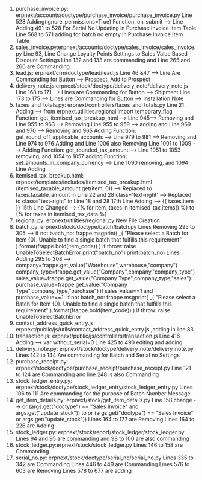 1. purchase_invoice.py: erpnext/accounts/doctype/purchase_invoice/purchase_invoice.py
                           Line 528 Adding(ignore_permissions=True)
                           Function: on_submit --> Line Adding 491 to 528 For Serial No Updating in Purchase Invoice Item Table
                                                   Line 568 to 571 adding for batch no empty in Purchase Invoice Item Table
3. sales_invoice.py:erpnext/accounts/doctype/sales_invoice/sales_invoice.py
                          Line 93, Line Change Loyalty Points Settings to Sales Value Based Discount Settings
                          Line 132 and 133 are commanding and Line 265 and 266 are Commanding 
5. lead.js: erpnext/crm/doctype/lead/lead.js
                          Line 46 &47  --> Line Are Commanding for Button --> Prospect, Add to Prospect
6. delivery_note.js:erpnext/stock/doctype/delivery_note/delivery_note.js
                          Line 168 to 171 --> Lines are Commanding for Button --> Shipment
                          Line 173 to 175 --> Lines are Commanding for Button --> Installation Note
7. taxes_and_totals.py: erpnext/controllers/taxes_and_totals.py
                          Line 21: Adding --> from erpnext.utilities.regional import temporary_flag
                          Function: get_itemised_tax_breakup_html -->  Line 945--> Removing and Line 955 to 963 --> Removing
                                                                       Line 955 to 959 --> adding and Line 969 and 970 --> Removing and 965 Adding
                          Function: get_round_off_applicable_accounts --> Line 979 to 981 --> Removing and Line 974 to 976 Adding and Line 1006 also Removing
                                                                          Line 1001 to 1009 --> Adding
                          Function: get_rounded_tax_amount --> Line 1051 to 1053 removing, and 1054 to 1057 adding
                          Function: set_amounts_in_company_currency --> Line 1090 removing, and 1094 Line Adding
8. itemised_tax_breakup.html: erpnext/templates/includes/itemised_tax_breakup.html
                          (itemised_taxable_amount.get(item, 0)) --> Replaced to taxes.taxable_amount in Line 22 and 28
                          class='text-right' --> Replaced to class="text-right" in Line 18 and 28
                          17th Line Adding --> 					<td>{{ taxes.item }}</td>
                          15th Line Changed  --> {% for item, taxes in itemised_tax.items() %} to  {% for taxes in itemised_tax_data %}
9. regional.py: erpnext/utilities/regional.py
                New File Creation
10. batch.py: erpnext/stock/doctype/batch/batch.py
                           Lines Removing 295 to 305 --> 	if not batch_no:
                                                          		frappe.msgprint(
                                                          			_(
                                                          				"Please select a Batch for Item {0}. Unable to find a single batch that fulfills this requirement"
                                                          			).format(frappe.bold(item_code))
                                                          		)
                                                          		if throw:
                                                          			raise UnableToSelectBatchError
                                                          	print("batch_no")
                                                          	print(batch_no)
                          Lines Adding 295 to 308 --> company=frappe.get_value("Warehouse",warehouse,"company")
                                                        	company_type=frappe.get_value("Company",company,"company_type")
                                                        	sales_value=frappe.get_value("Company Type",company_type,"sales")
                                                        	purchase_value=frappe.get_value("Company Type",company_type,"purchase")
                                                        	if sales_value==1 and purchase_value==1:
                                                        		if not batch_no:
                                                        			frappe.msgprint(
                                                        				_(
                                                        					"Please select a Batch for Item {0}. Unable to find a single batch that fulfills this requirement"
                                                        				).format(frappe.bold(item_code))
                                                        			)
                                                        			if throw:
                                                        				raise UnableToSelectBatchError
11. contact_address_quick_entry.js: erpnext/public/js/utils/contact_address_quick_entry.js
                                  ,adding in line 83
12. transaction.js: erpnext/public/js/controllers/transaction.js
                    Line 416 Adding --> 		var without_serial=0
                    Line 425 to 490 editing and adding
13. delivery_note.py: erpnext/stock/doctype/delivery_note/delivery_note.py
                    Lines 142 to 144 Are commanding for Batch and Serial no Settings
14. purchase_receipt.py: erpnext/stock/doctype/purchase_receipt/purchase_receipt.py
                    Line 121 to 124 are Commanding and line 248 is also Commanding
15. stock_ledger_entry.py: erpnext/stock/doctype/stock_ledger_entry/stock_ledger_entry.py
                    Lines 106 to 111 Are commanding for the purpose of Batch Number Message
16. get_item_details.py: erpnext/stock/get_item_details.py
                    Line 158 change --> or (args.get("doctype") == "Sales Invoice" and args.get("update_stock")) to or (args.get("doctype") == "Sales Invoice" or args.get("update_stock"))
                    Lines 164 to 177 are Removing
                    Lines 164 to 226 are Adding
17. stock_ledger.py: erpnext/stock/report/stock_ledger/stock_ledger.py
                   Lines 94 and 95 are commanding and 98 to 100 are also commanding
18. stock_ledger.py:erpnext/stock/stock_ledger.py
                   Lines 146 to 158 are Commanding
19. serial_no.py: erpnext/stock/doctype/serial_no/serial_no.py
                  Lines 335 to 342 are Commanding
                  Lines 446 to 449 are Commanding
                  Lines 576 to 603 are Removing
                  Lines 578 to 677 are adding
        
                   
    

      
